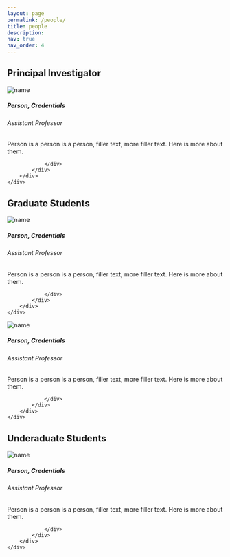 ```yaml
---
layout: page
permalink: /people/
title: people
description: 
nav: true
nav_order: 4
---
```


            
<h2 id="faculty">Principal Investigator</h2>

<p>
    </p>
<div class="card hoverable">
        <div class="row no-gutters">
            <div class="col-sm-4 col-md-3">
                <img src="/saberbrasher.github.io/assets/img/saber.jpg" class="card-img img-fluid" alt="name">
            </div>
            <div class="team col-sm-8 col-md-9">
                <div class="card-body">
                    <h5 class="card-title">Person, Credentials</h5>                    
                    <h6 class="card-subtitle mb-2 text-muted">Assistant Professor</h6>
                    <p class="card-text">
                        Person is a person is a person, filler text, more filler text. Here is more about them. 
                    </p>
                     <a href="mailto:saber.brasher@okstate.edu" class="card-link"><i class="fas fa-envelope"></i></a>
                 <a href="https://orcid.org/0000-0003-2925-5691" class="card-link" target="_blank" rel="noopener noreferrer"><i class="fab fa-orcid"></i></a>
                            <a href="https://cas.okstate.edu/department_of_geography/saber_brasher_updated.html" class="card-link" target="_blank" rel="noopener noreferrer"><i class="fas fa-globe"></i></a>

                </div>
            </div>
        </div>
    </div>
<p>
    </p>
    
 <h2 id="faculty">Graduate Students</h2>
<p>
    </p>
<div class="card hoverable">
        <div class="row no-gutters">
            <div class="col-sm-4 col-md-3">
                <img src="/saberbrasher.github.io/assets/img/person.jpg" class="card-img img-fluid" alt="name">
            </div>
            <div class="team col-sm-8 col-md-9">
                <div class="card-body">
                    <h5 class="card-title">Person, Credentials</h5>                    
                    <h6 class="card-subtitle mb-2 text-muted">Assistant Professor</h6>
                    <p class="card-text">
                        Person is a person is a person, filler text, more filler text. Here is more about them. 
                    </p>
                     <a href="mailto:saber.brasher@okstate.edu" class="card-link"><i class="fas fa-envelope"></i></a>
                 <a href="https://orcid.org/0000-0003-2925-5691" class="card-link" target="_blank" rel="noopener noreferrer"><i class="fab fa-orcid"></i></a>
                            <a href="https://cas.okstate.edu/department_of_geography/saber_brasher_updated.html" class="card-link" target="_blank" rel="noopener noreferrer"><i class="fas fa-globe"></i></a>

                </div>
            </div>
        </div>
    </div>
<p>
    </p>
    
 <p>
    </p>
<div class="card hoverable">
        <div class="row no-gutters">
            <div class="col-sm-4 col-md-3">
                <img src="/saberbrasher.github.io/assets/img/person.jpg" class="card-img img-fluid" alt="name">
            </div>
            <div class="team col-sm-8 col-md-9">
                <div class="card-body">
                    <h5 class="card-title">Person, Credentials</h5>                    
                    <h6 class="card-subtitle mb-2 text-muted">Assistant Professor</h6>
                    <p class="card-text">
                        Person is a person is a person, filler text, more filler text. Here is more about them. 
                    </p>
                     <a href="mailto:saber.brasher@okstate.edu" class="card-link"><i class="fas fa-envelope"></i></a>
                 <a href="https://orcid.org/0000-0003-2925-5691" class="card-link" target="_blank" rel="noopener noreferrer"><i class="fab fa-orcid"></i></a>
                            <a href="https://cas.okstate.edu/department_of_geography/saber_brasher_updated.html" class="card-link" target="_blank" rel="noopener noreferrer"><i class="fas fa-globe"></i></a>

                </div>
            </div>
        </div>
    </div>
<p>
    </p>
 
 
 
 <h2 id="faculty">Underaduate Students</h2>
 
 <p>
    </p>
<div class="card hoverable">
        <div class="row no-gutters">
            <div class="col-sm-4 col-md-3">
                <img src="/saberbrasher.github.io/assets/img/person.jpg" class="card-img img-fluid" alt="name">
            </div>
            <div class="team col-sm-8 col-md-9">
                <div class="card-body">
                    <h5 class="card-title">Person, Credentials</h5>                    
                    <h6 class="card-subtitle mb-2 text-muted">Assistant Professor</h6>
                    <p class="card-text">
                        Person is a person is a person, filler text, more filler text. Here is more about them. 
                    </p>
                     <a href="mailto:saber.brasher@okstate.edu" class="card-link"><i class="fas fa-envelope"></i></a>
                 <a href="https://orcid.org/0000-0003-2925-5691" class="card-link" target="_blank" rel="noopener noreferrer"><i class="fab fa-orcid"></i></a>
                            <a href="https://cas.okstate.edu/department_of_geography/saber_brasher_updated.html" class="card-link" target="_blank" rel="noopener noreferrer"><i class="fas fa-globe"></i></a>

                </div>
            </div>
        </div>
    </div>
<p>
    </p>
